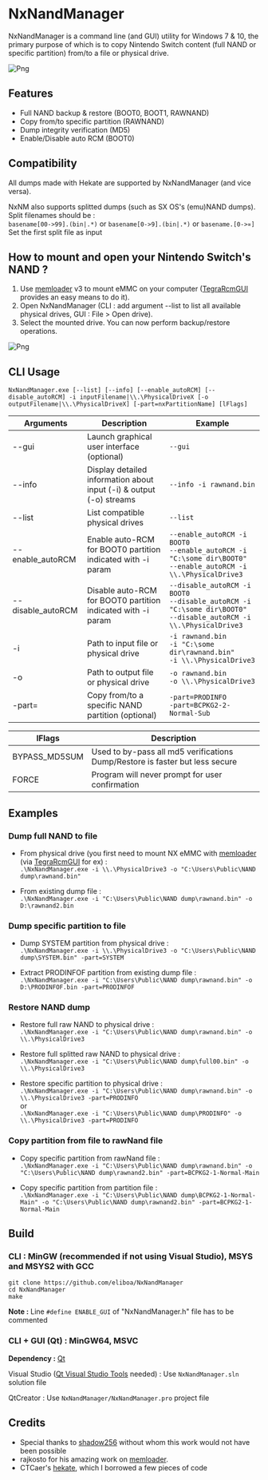 # NxNandManager

NxNandManager is a command line (and GUI) utility for Windows 7 & 10,
the primary purpose of which is to copy Nintendo Switch content (full NAND or specific partition) from/to a file or physical drive.

![Png](http://laumonier.org/switch/NxNandManager_v1.1.png)   

## Features   
- Full NAND backup & restore (BOOT0, BOOT1, RAWNAND)   
- Copy from/to specific partition (RAWNAND)    
- Dump integrity verification (MD5)   
- Enable/Disable auto RCM (BOOT0)  

## Compatibility

All dumps made with Hekate are supported by NxNandManager (and vice versa).  

NxNM also supports splitted dumps (such as SX OS's (emu)NAND dumps).      
Split filenames should be :   
```basename[00->99].(bin|.*)``` or ```basename[0->9].(bin|.*)``` or ```basename.[0->∝]```   
Set the first split file as input

## How to mount and open your Nintendo Switch's NAND ?

 1) Use [memloader](https://github.com/rajkosto/memloader) v3 to mount eMMC on your computer ([TegraRcmGUI](https://github.com/eliboa/TegraRcmGUI) provides an easy means to do it).   
 2) Open NxNandManager (CLI : add argument --list to list all available physical drives, GUI : File > Open drive).   
 3) Select the mounted drive. You can now perform backup/restore operations.   

![Png](http://laumonier.org/switch/NxNandManager_v1.1_howto_open_drive.png)   

## CLI Usage

```NxNandManager.exe [--list] [--info] [--enable_autoRCM] [--disable_autoRCM] -i inputFilename|\\.\PhysicalDriveX [-o outputFilename|\\.\PhysicalDriveX] [-part=nxPartitionName] [lFlags]```

Arguments | Description | Example
--------- | ----------- | -------
--gui | Launch graphical user interface (optional) | ```--gui```
--info | Display detailed information about input (-i) & output (-o) streams | ```--info -i rawnand.bin```
--list | List compatible physical drives | ```--list```
--enable_autoRCM | Enable auto-RCM for BOOT0 partition indicated with -i param | ```--enable_autoRCM -i BOOT0```<br/>```--enable_autoRCM -i "C:\some dir\BOOT0"```<br/>```--enable_autoRCM -i \\.\PhysicalDrive3```
--disable_autoRCM | Disable auto-RCM for BOOT0 partition indicated with -i param | ```--disable_autoRCM -i BOOT0```<br/>```--disable_autoRCM -i "C:\some dir\BOOT0"```<br/>```--disable_autoRCM -i \\.\PhysicalDrive3```
-i | Path to input file or physical drive | ```-i rawnand.bin```<br/>```-i "C:\some dir\rawnand.bin"```<br/>```-i \\.\PhysicalDrive3```
-o | Path to output file or physical drive | ```-o rawnand.bin```<br/>```-o \\.\PhysicalDrive3```
-part= | Copy from/to a specific NAND partition (optional) | ```-part=PRODINFO```<br/>```-part=BCPKG2-2-Normal-Sub```

lFlags | Description
------ | -----------
BYPASS_MD5SUM | Used to by-pass all md5 verifications<br/>Dump/Restore is faster but less secure
FORCE | Program will never prompt for user confirmation


## Examples

### Dump full NAND to file

- From physical drive (you first need to mount NX eMMC with [memloader](https://github.com/rajkosto/memloader) (via [TegraRcmGUI](https://github.com/eliboa/TegraRcmGUI) for ex) :  
```.\NxNandManager.exe -i \\.\PhysicalDrive3 -o "C:\Users\Public\NAND dump\rawnand.bin" ```

- From existing dump file :  
```.\NxNandManager.exe -i "C:\Users\Public\NAND dump\rawnand.bin" -o D:\rawnand2.bin ```


### Dump specific partition to file

- Dump SYSTEM partition from physical drive :  
```.\NxNandManager.exe -i \\.\PhysicalDrive3 -o "C:\Users\Public\NAND dump\SYSTEM.bin" -part=SYSTEM```

- Extract PRODINFOF partition from existing dump file :  
```.\NxNandManager.exe -i "C:\Users\Public\NAND dump\rawnand.bin" -o D:\PRODINFOF.bin -part=PRODINFOF```


### Restore NAND dump

- Restore full raw NAND to physical drive :  
```.\NxNandManager.exe -i "C:\Users\Public\NAND dump\rawnand.bin" -o \\.\PhysicalDrive3```

- Restore full splitted raw NAND to physical drive :  
```.\NxNandManager.exe -i "C:\Users\Public\NAND dump\full00.bin" -o \\.\PhysicalDrive3```

- Restore specific partition to physical drive :  
```.\NxNandManager.exe -i "C:\Users\Public\NAND dump\rawnand.bin" -o \\.\PhysicalDrive3 -part=PRODINFO```  
or  
```.\NxNandManager.exe -i "C:\Users\Public\NAND dump\PRODINFO" -o \\.\PhysicalDrive3 -part=PRODINFO```

### Copy partition from file to rawNand file

- Copy specific partition from rawNand file :  
```.\NxNandManager.exe -i "C:\Users\Public\NAND dump\rawnand.bin" -o "C:\Users\Public\NAND dump\rawnand2.bin" -part=BCPKG2-1-Normal-Main```  

- Copy specific partition from partition file :  
```.\NxNandManager.exe -i "C:\Users\Public\NAND dump\BCPKG2-1-Normal-Main" -o "C:\Users\Public\NAND dump\rawnand2.bin" -part=BCPKG2-1-Normal-Main```  


## Build

### CLI : MinGW (recommended if not using Visual Studio), MSYS and MSYS2 with GCC

```
git clone https://github.com/eliboa/NxNandManager   
cd NxNandManager
make
```

**Note :** Line ```#define ENABLE_GUI``` of "NxNandManager.h" file has to be commented

### CLI + GUI (Qt) : MinGW64, MSVC

**Dependency :** [Qt](https://www.qt.io/download)

Visual Studio ([Qt Visual Studio Tools](https://marketplace.visualstudio.com/items?itemName=TheQtCompany.QtVisualStudioTools-19123) needed) :  Use ```NxNandManager.sln``` solution file

QtCreator : Use ```NxNandManager/NxNandManager.pro``` project file


## Credits

- Special thanks to [shadow256](https://github.com/shadow2560) without whom this work would not have been possible
- rajkosto for his amazing work on [memloader](https://github.com/rajkosto/memloader).
- CTCaer's [hekate](https://github.com/CTCaer/hekate), which I borrowed a few pieces of code
